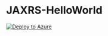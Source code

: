 # JAXRS-HelloWorld



[![Deploy to Azure](http://azuredeploy.net/deploybutton.png)](https://azuredeploy.net/)
